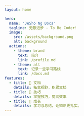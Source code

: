 ```yaml
---
layout: home

hero:
  name: 'JeSho Ng Docs'
  tagline: 无限进步 - To Be Coder!
  image:
    src: /assets/background.png
    alt: background
  actions:
    - theme: brand
      text: 简介
      link: /profile.md
    - theme: alt
      text: 记录一些学习路线
      link: /docs.md
features:
  - title: 🧩 文档
    details: 拓宽视野，积累文档
  - title: 🔧 技巧
    details: 掌握技巧，提高效率
  - title: 🌱 成长
    details: 学习与总结，让知识更扎实。
---
```

